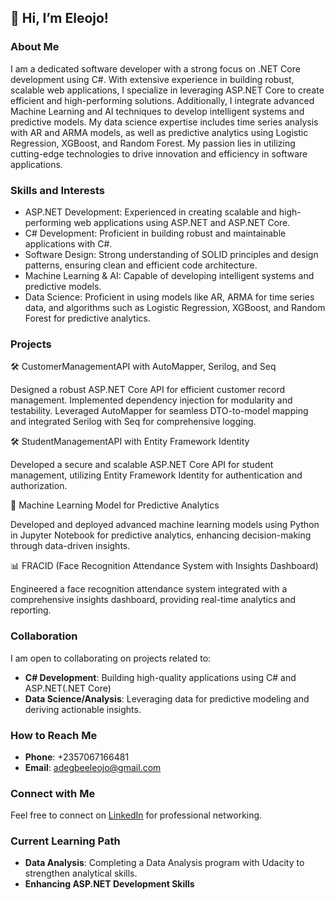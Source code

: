 ## 👋 Hi, I’m Eleojo!

### About Me

I am a dedicated software developer with a strong focus on .NET Core development using C#. With extensive experience in building robust, scalable web applications, I specialize in leveraging ASP.NET Core to create efficient and high-performing solutions. Additionally, I integrate advanced Machine Learning and AI techniques to develop intelligent systems and predictive models. My data science expertise includes time series analysis with AR and ARMA models, as well as predictive analytics using Logistic Regression, XGBoost, and Random Forest. My passion lies in utilizing cutting-edge technologies to drive innovation and efficiency in software applications.

### Skills and Interests

- ASP.NET Development: Experienced in creating scalable and high-performing web applications using ASP.NET and ASP.NET Core.
- C# Development: Proficient in building robust and maintainable applications with C#.
- Software Design: Strong understanding of SOLID principles and design patterns, ensuring clean and efficient code architecture.
- Machine Learning & AI: Capable of developing intelligent systems and predictive models.
- Data Science: Proficient in using models like AR, ARMA for time series data, and algorithms such as Logistic Regression, XGBoost, and Random Forest for predictive analytics.

### Projects

🛠️ CustomerManagementAPI with AutoMapper, Serilog, and Seq

Designed a robust ASP.NET Core API for efficient customer record management. Implemented dependency injection for modularity and testability. Leveraged AutoMapper for seamless DTO-to-model mapping and integrated Serilog with Seq for comprehensive logging.

🛠️ StudentManagementAPI with Entity Framework Identity

Developed a secure and scalable ASP.NET Core API for student management, utilizing Entity Framework Identity for authentication and authorization.

🤖 Machine Learning Model for Predictive Analytics

Developed and deployed advanced machine learning models using Python in Jupyter Notebook for predictive analytics, enhancing decision-making through data-driven insights.

📊 FRACID (Face Recognition Attendance System with Insights Dashboard)

Engineered a face recognition attendance system integrated with a comprehensive insights dashboard, providing real-time analytics and reporting.

### Collaboration

I am open to collaborating on projects related to:

- **C# Development**: Building high-quality applications using C# and ASP.NET(.NET Core)
- **Data Science/Analysis**: Leveraging data for predictive modeling and deriving actionable insights.


### How to Reach Me

- **Phone**: +2357067166481
- **Email**: adegbeeleojo@gmail.com

### Connect with Me

Feel free to connect on [LinkedIn](https://www.linkedin.com/in/eleojoadegbe) for professional networking.

### Current Learning Path

- **Data Analysis**: Completing a Data Analysis program with Udacity to strengthen analytical skills.
- **Enhancing ASP.NET Development Skills**
